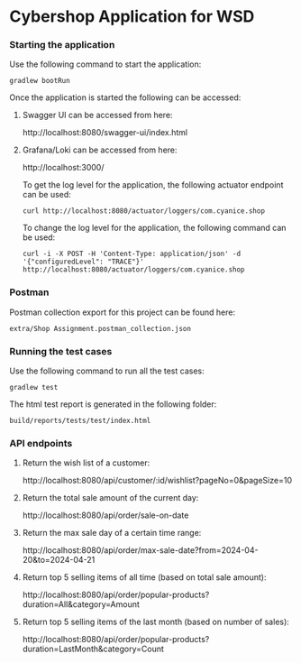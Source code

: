 # Cybershop Application for WSD

### Starting the application
Use the following command to start the application:
```shell
gradlew bootRun 
```
Once the application is started the following can be accessed:
1. Swagger UI can be accessed from here: 
   
   http://localhost:8080/swagger-ui/index.html
2. Grafana/Loki can be accessed from here:

   http://localhost:3000/
   
   To get the log level for the application, the following actuator endpoint can be used:
   ```shell
   curl http://localhost:8080/actuator/loggers/com.cyanice.shop
   ```
   To change the log level for the application, the following command can be used:
   ```shell
   curl -i -X POST -H 'Content-Type: application/json' -d '{"configuredLevel": "TRACE"}'
   http://localhost:8080/actuator/loggers/com.cyanice.shop
   ```
### Postman
Postman collection export for this project can be found here:
```shell
extra/Shop Assignment.postman_collection.json
```
### Running the test cases
Use the following command to run all the test cases:
```shell
gradlew test 
```
The html test report is generated in the following folder:
```shell
build/reports/tests/test/index.html 
```


### API endpoints
1. Return the wish list of a customer:

   http://localhost:8080/api/customer/:id/wishlist?pageNo=0&pageSize=10
2. Return the total sale amount of the current day:

   http://localhost:8080/api/order/sale-on-date
3. Return the max sale day of a certain time range:

   http://localhost:8080/api/order/max-sale-date?from=2024-04-20&to=2024-04-21
4. Return top 5 selling items of all time (based on total sale amount):

   http://localhost:8080/api/order/popular-products?duration=All&category=Amount
5. Return top 5 selling items of the last month (based on number of sales):

   http://localhost:8080/api/order/popular-products?duration=LastMonth&category=Count


